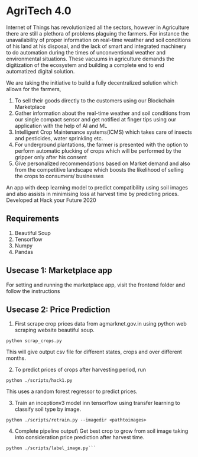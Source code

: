 # AgriTech 4.0
Internet of Things has revolutionized all the sectors, however in Agriculture there are still a plethora of problems plaguing the farmers. For instance the unavailability of proper information on real-time weather and soil conditions of his land at his disposal, and the lack of smart and integrated machinery to do automation during the times of unconventional weather and environmental situations. These vacuums in agriculture demands the digitization of the ecosystem and building a complete end to end automatized digital solution. 

We are taking the initiative to build a fully decentralized solution which allows for the farmers, 
1.	To sell their goods directly to the customers using our Blockchain Marketplace
2.	Gather information about the real-time weather and soil conditions from our single compact sensor and get notified at finger tips using our application with the help of AI and ML
3.	Intelligent Crop Maintenance systems(ICMS) which takes care of insects and pesticides, water sprinkling etc.
4.	For underground plantations, the farmer is presented with the option to perform automatic plucking of crops which will be performed by the gripper only after his consent
5.	Give personalized recommendations based on Market demand and also from the competitive landscape which boosts the likelihood of selling the crops to consumers/ businesses

An app with deep learning model to predict compatibility using soil images and also assists in minimising loss at harvest time by predicting prices.
Developed at Hack your Future 2020

## Requirements
1. Beautiful Soup
2. Tensorflow
3. Numpy
4. Pandas

## Usecase 1: Marketplace app

For setting and running the marketplace app, visit the frontend folder and follow the instructions

## Usecase 2: Price Prediction
1. First scrape crop prices data from agmarknet.gov.in using python web scraping website beautiful soup.
```
python scrap_crops.py
```
This will give output csv file for different states, crops and over different months.

2. To predict prices of crops after harvesting period, run
```
python ./scripts/hack1.py
```
This uses a random forest regressor to predict prices.


3. Train an inceptionv3 model inn tensorflow using transfer learning to classify soil type by image.
```
python ./scripts/retrain.py --imagedir <pathtoimages>
```
4. Complete pipeline output\\
Get best crop to grow from soil image taking into consideration price prediction after harvest time.
```
python ./scripts/label_image.py```



